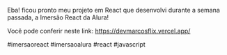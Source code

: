 Eba! ficou pronto meu projeto em React que desenvolvi durante a semana passada, a Imersão React da Alura!

Você pode conferir neste link: https://devmarcosflix.vercel.app/

#imersaoreact #imersaoalura #react #javascript
